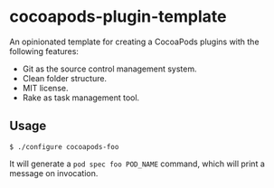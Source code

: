# cocoapods-plugin-template

An opinionated template for creating a CocoaPods plugins with the following features:

- Git as the source control management system.
- Clean folder structure.
- MIT license.
- Rake as task management tool.

## Usage

    $ ./configure cocoapods-foo

It will generate a `pod spec foo POD_NAME` command, which will print a message on invocation.

